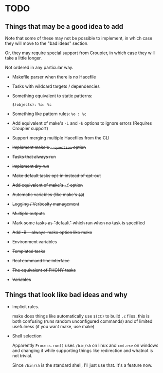 # TODO

## Things that may be a good idea to add

Note that some of these may not be possible to implement,
in which case they will move to the "bad ideas" section.

Or, they may require special support from Croupier, in which
case they will take a little longer.

Not ordered in any particular way.

* Makefile parser when there is no Hacefile
* Tasks with wildcard targets / dependencies
* Something equivalent to static patterns:

  `$(objects): %o: %c`

* Something like pattern rules: `%o : %c`
* Add equivalent of make's `-i` and `-k` options to
  ignore errors (Requires Croupier support)
* Support merging multiple Hacefiles from the CLI

* ~~Implement make's `--question` option~~
* ~~Tasks that always run~~
* ~~Implement dry run~~
* ~~Make default tasks opt-in instead of opt-out~~
* ~~Add equivalent of make's `-f` option~~
* ~~Automatic variables (like make's `$@`)~~
* ~~Logging / Verbosity management~~
* ~~Multiple outputs~~
* ~~Mark some tasks as "default" which run when no task is specified~~
* ~~Add -B --always-make option like make~~
* ~~Environment variables~~
* ~~Templated tasks~~
* ~~Real command line interface~~
* ~~The equivalent of PHONY tasks~~
* ~~Variables~~

## Things that look like bad ideas and why

* Implicit rules.

  make does things like automatically use `$(CC)` to build `.c` files.
  this is both confusing (runs random unconfigured commands)
  and of limited usefulness (if you want make, use make)

* Shell selection

  Apparently `Process.run()` uses `/bin/sh` on linux and `cmd.exe` on
  windows and changing it while supporting things like redirection and
  whatnot is not trivial.

  Since `/bin/sh` is the standard shell, I'll just use that. It's a feature
  now.
